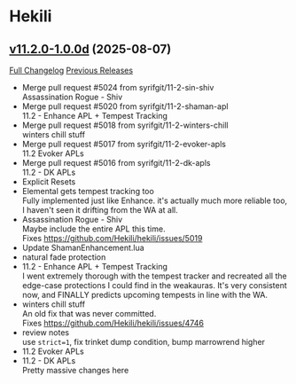 # Hekili

## [v11.2.0-1.0.0d](https://github.com/Hekili/hekili/tree/v11.2.0-1.0.0d) (2025-08-07)
[Full Changelog](https://github.com/Hekili/hekili/compare/v11.2.0-1.0.0c...v11.2.0-1.0.0d) [Previous Releases](https://github.com/Hekili/hekili/releases)

- Merge pull request #5024 from syrifgit/11-2-sin-shiv  
    Assassination Rogue - Shiv  
- Merge pull request #5020 from syrifgit/11-2-shaman-apl  
    11.2 - Enhance APL + Tempest Tracking  
- Merge pull request #5018 from syrifgit/11-2-winters-chill  
    winters chill stuff  
- Merge pull request #5017 from syrifgit/11-2-evoker-apls  
    11.2 Evoker APLs  
- Merge pull request #5016 from syrifgit/11-2-dk-apls  
    11.2 - DK APLs  
- Explicit Resets  
- Elemental gets tempest tracking too  
    Fully implemented just like Enhance. it's actually much more reliable too, I haven't seen it drifting from the WA at all.  
- Assassination Rogue - Shiv  
    Maybe include the entire APL this time.  
    Fixes https://github.com/Hekili/hekili/issues/5019  
- Update ShamanEnhancement.lua  
- natural fade protection  
- 11.2 - Enhance APL + Tempest Tracking  
    I went extremely thorough with the tempest tracker and recreated all the edge-case protections I could find in the weakauras. It's very consistent now, and FINALLY predicts upcoming tempests in line with the WA.  
- winters chill stuff  
    An old fix that was never committed.  
    Fixes https://github.com/Hekili/hekili/issues/4746  
- review notes  
    use `strict=1`, fix trinket dump condition, bump marrowrend higher  
- 11.2 Evoker APLs  
- 11.2 - DK APLs  
    Pretty massive changes here  
